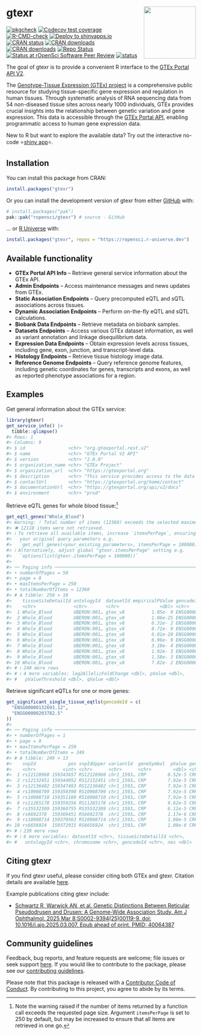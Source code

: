 
<!-- README.md is generated from README.Rmd. Please edit that file -->

# gtexr <a href="https://docs.ropensci.org/gtexr/"><img src="man/figures/logo.png" align="right" height="138"/></a>

<!-- badges: start -->

[![pkgcheck](https://github.com/ropensci/gtexr/actions/workflows/pkgcheck.yaml/badge.svg)](https://github.com/ropensci/gtexr/actions/workflows/pkgcheck.yaml)
[![Codecov test
coverage](https://codecov.io/gh/ropensci/gtexr/branch/main/graph/badge.svg)](https://app.codecov.io/gh/ropensci/gtexr?branch=main)
[![R-CMD-check](https://github.com/ropensci/gtexr/actions/workflows/R-CMD-check.yaml/badge.svg)](https://github.com/ropensci/gtexr/actions/workflows/R-CMD-check.yaml)
[![Deploy to
shinyapps.io](https://github.com/ropensci/gtexr/actions/workflows/shinyapps-deploy.yaml/badge.svg)](https://github.com/ropensci/gtexr/actions/workflows/shinyapps-deploy.yaml)
[![CRAN
status](https://www.r-pkg.org/badges/version/gtexr)](https://CRAN.R-project.org/package=gtexr)
[![CRAN
downloads](https://cranlogs.r-pkg.org/badges/gtexr)](https://CRAN.R-project.org/package=gtexr)
[![CRAN
downloads](https://cranlogs.r-pkg.org/badges/grand-total/gtexr)](https://CRAN.R-project.org/package=gtexr)
[![Repo
Status](https://www.repostatus.org/badges/latest/active.svg)](https://www.repostatus.org/#active)
[![Status at rOpenSci Software Peer
Review](https://badges.ropensci.org/684_status.svg)](https://github.com/ropensci/software-review/issues/684)
[![status](https://joss.theoj.org/papers/cacfc67c0fd0bd3ff269e68ef8ad795c/status.svg)](https://joss.theoj.org/papers/10.21105/joss.08249)

<!-- badges: end -->

The goal of gtexr is to provide a convenient R interface to the [GTEx
Portal API
V2](https://gtexportal.org/api/v2/redoc#tag/GTEx-Portal-API-Info).

The [Genotype-Tissue Expression (GTEx)
project](https://www.gtexportal.org/home/) is a comprehensive public
resource for studying tissue-specific gene expression and regulation in
human tissues. Through systematic analysis of RNA sequencing data from
54 non-diseased tissue sites across nearly 1000 individuals, GTEx
provides crucial insights into the relationship between genetic
variation and gene expression. This data is accessible through the [GTEx
Portal
API](https://gtexportal.org/api/v2/redoc#tag/GTEx-Portal-API-Info),
enabling programmatic access to human gene expression data.

New to R but want to explore the available data? Try out the interactive
no-code ⭐[shiny app](https://7hocgq-rmgpanw.shinyapps.io/gtexr/)⭐.

## Installation

You can install this package from CRAN:

``` r
install.packages("gtexr")
```

Or you can install the development version of gtexr from either
[GitHub](https://github.com/ropensci/gtexr) with:

``` r
# install.packages("pak")
pak::pak("ropensci/gtexr") # source - GitHub
```

… or [R Universe](https://ropensci.r-universe.dev/builds) with:

``` r
install.packages("gtexr", repos = "https://ropensci.r-universe.dev")
```

## Available functionality

- **GTEx Portal API Info** – Retrieve general service information about
  the GTEx API.  
- **Admin Endpoints** – Access maintenance messages and news updates
  from GTEx.  
- **Static Association Endpoints** – Query precomputed eQTL and sQTL
  associations across tissues.  
- **Dynamic Association Endpoints** – Perform on-the-fly eQTL and sQTL
  calculations.  
- **Biobank Data Endpoints** – Retrieve metadata on biobank samples.
- **Datasets Endpoints** – Access various GTEx dataset information, as
  well as variant annotation and linkage disequilibrium data.
- **Expression Data Endpoints** – Obtain expression levels across
  tissues, including gene, exon, junction, and transcript-level data.  
- **Histology Endpoints** – Retrieve tissue histology image data.  
- **Reference Genome Endpoints** – Query reference genome features,
  including genetic coordinates for genes, transcripts and exons, as
  well as reported phenotype associations for a region.

## Examples

Get general information about the GTEx service:

``` r
library(gtexr)
get_service_info() |>
  tibble::glimpse()
#> Rows: 1
#> Columns: 9
#> $ id                <chr> "org.gtexportal.rest.v2"
#> $ name              <chr> "GTEx Portal V2 API"
#> $ version           <chr> "2.0.0"
#> $ organization_name <chr> "GTEx Project"
#> $ organization_url  <chr> "https://gtexportal.org"
#> $ description       <chr> "This service provides access to the data powering t…
#> $ contactUrl        <chr> "https://gtexportal.org/home/contact"
#> $ documentationUrl  <chr> "https://gtexportal.org/api/v2/docs"
#> $ environment       <chr> "prod"
```

Retrieve eQTL genes for whole blood tissue:[^1]

``` r
get_eqtl_genes("Whole_Blood")
#> Warning: ! Total number of items (12360) exceeds the selected maximum page size (250).
#> ✖ 12110 items were not retrieved.
#> ℹ To retrieve all available items, increase `itemsPerPage`, ensuring you reuse
#>   your original query parameters e.g.
#>   `get_eqtl_genes(<your_existing_parameters>, itemsPerPage = 100000)`
#> ℹ Alternatively, adjust global "gtexr.itemsPerPage" setting e.g.
#>   `options(list(gtexr.itemsPerPage = 100000))`
#> 
#> ── Paging info ─────────────────────────────────────────────────────────────────
#> • numberOfPages = 50
#> • page = 0
#> • maxItemsPerPage = 250
#> • totalNumberOfItems = 12360
#> # A tibble: 250 × 10
#>    tissueSiteDetailId ontologyId  datasetId empiricalPValue gencodeId geneSymbol
#>    <chr>              <chr>       <chr>               <dbl> <chr>     <chr>     
#>  1 Whole_Blood        UBERON:001… gtex_v8          1.05e- 9 ENSG0000… WASH7P    
#>  2 Whole_Blood        UBERON:001… gtex_v8          1.06e-25 ENSG0000… RP11-34P1…
#>  3 Whole_Blood        UBERON:001… gtex_v8          6.31e- 2 ENSG0000… CICP27    
#>  4 Whole_Blood        UBERON:001… gtex_v8          8.71e- 9 ENSG0000… RP11-34P1…
#>  5 Whole_Blood        UBERON:001… gtex_v8          6.01e-20 ENSG0000… RP11-34P1…
#>  6 Whole_Blood        UBERON:001… gtex_v8          6.96e- 9 ENSG0000… RP11-34P1…
#>  7 Whole_Blood        UBERON:001… gtex_v8          3.10e- 4 ENSG0000… RP11-34P1…
#>  8 Whole_Blood        UBERON:001… gtex_v8          1.92e- 3 ENSG0000… ABC7-4304…
#>  9 Whole_Blood        UBERON:001… gtex_v8          1.58e- 3 ENSG0000… RP11-34P1…
#> 10 Whole_Blood        UBERON:001… gtex_v8          7.82e- 2 ENSG0000… AP006222.2
#> # ℹ 240 more rows
#> # ℹ 4 more variables: log2AllelicFoldChange <dbl>, pValue <dbl>,
#> #   pValueThreshold <dbl>, qValue <dbl>
```

Retrieve significant eQTLs for one or more genes:

``` r
get_significant_single_tissue_eqtls(gencodeId = c(
  "ENSG00000132693.12",
  "ENSG00000203782.5"
))
#> 
#> ── Paging info ─────────────────────────────────────────────────────────────────
#> • numberOfPages = 1
#> • page = 0
#> • maxItemsPerPage = 250
#> • totalNumberOfItems = 249
#> # A tibble: 249 × 13
#>    snpId            pos snpIdUpper variantId  geneSymbol  pValue geneSymbolUpper
#>    <chr>          <int> <chr>      <chr>      <chr>        <dbl> <chr>          
#>  1 rs12128960 159343657 RS12128960 chr1_1593… CRP        8.52e-5 CRP            
#>  2 rs12132451 159344052 RS12132451 chr1_1593… CRP        7.92e-5 CRP            
#>  3 rs12136402 159347493 RS12136402 chr1_1593… CRP        7.92e-5 CRP            
#>  4 rs10908709 159350390 RS10908709 chr1_1593… CRP        7.92e-5 CRP            
#>  5 rs10908710 159351189 RS10908710 chr1_1593… CRP        7.92e-5 CRP            
#>  6 rs11265178 159359256 RS11265178 chr1_1593… CRP        9.62e-5 CRP            
#>  7 rs35532309 159360755 RS35532309 chr1_1593… CRP        6.11e-5 CRP            
#>  8 rs6692378  159369451 RS6692378  chr1_1593… CRP        1.17e-6 CRP            
#>  9 rs10908714 159370563 RS10908714 chr1_1593… CRP        1.80e-5 CRP            
#> 10 rs6656924  159372915 RS6656924  chr1_1593… CRP        1.00e-6 CRP            
#> # ℹ 239 more rows
#> # ℹ 6 more variables: datasetId <chr>, tissueSiteDetailId <chr>,
#> #   ontologyId <chr>, chromosome <chr>, gencodeId <chr>, nes <dbl>
```

## Citing gtexr

If you find gtexr useful, please consider citing both GTEx and gtexr.
Citation details are available
[here](https://docs.ropensci.org/gtexr/authors.html#citation).

Example publications citing gtexr include:

- [Schwartz R, Warwick AN, et al. Genetic Distinctions Between Reticular
  Pseudodrusen and Drusen: A Genome-Wide Association Study. Am J
  Ophthalmol. 2025 Mar 8:S0002-9394(25)00119-9. doi:
  10.1016/j.ajo.2025.03.007. Epub ahead of print. PMID:
  40064387](https://pubmed.ncbi.nlm.nih.gov/40064387/)

## Community guidelines

Feedback, bug reports, and feature requests are welcome; file issues or
seek support [here](https://github.com/ropensci/gtexr/issues). If you
would like to contribute to the package, please see our [contributing
guidelines](https://docs.ropensci.org/gtexr/CONTRIBUTING.html).

Please note that this package is released with a [Contributor Code of
Conduct](https://ropensci.org/code-of-conduct/). By contributing to this
project, you agree to abide by its terms.

[^1]: Note the warning raised if the number of items returned by a
    function call exceeds the requested page size. Argument
    `itemsPerPage` is set to 250 by default, but may be increased to
    ensure that all items are retrieved in one go.
